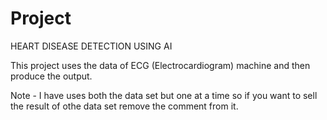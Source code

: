 # Project
HEART DISEASE DETECTION USING AI

This project uses the data of ECG (Electrocardiogram) machine and then produce the output.



Note - I have uses both the data set but one at a time so if you want to sell the result of othe data set remove the comment from it.
